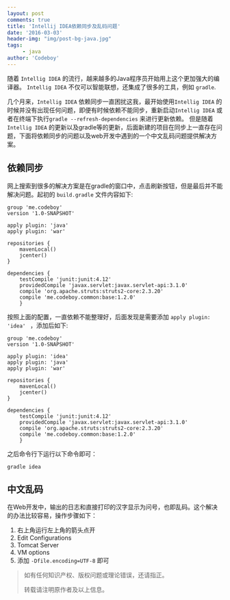 ```yaml
---
layout: post
comments: true
title: 'Intellij IDEA依赖同步及乱码问题'
date: '2016-03-03'
header-img: "img/post-bg-java.jpg"
tags:
     - java
author: 'Codeboy'
---
```


随着 `Intellig IDEA` 的流行，越来越多的Java程序员开始用上这个更加强大的编译器。 `Intellig IDEA` 不仅可以智能联想，还集成了很多的工具，例如 `gradle`.


几个月来，`Intellig IDEA` 依赖同步一直困扰这我，最开始使用`Intellig IDEA` 的时候并没有出现任何问题，即便有时候依赖不能同步，重新启动`Intellig IDEA` 或者在终端下执行``` gradle --refresh-dependencies ``` 来进行更新依赖。 但是随着`Intellig IDEA` 的更新以及gradle等的更新，后面新建的项目在同步上一直存在问题，下面将依赖同步的问题以及web开发中遇到的一个中文乱码问题提供解决方案。

## 依赖同步

网上搜索到很多的解决方案是在gradle的窗口中，点击刷新按钮，但是最后并不能解决问题。起初的 `build.gradle` 文件内容如下:

```
group 'me.codeboy'
version '1.0-SNAPSHOT'

apply plugin: 'java'
apply plugin: 'war'

repositories {
    mavenLocal()
    jcenter()
}

dependencies {
    testCompile 'junit:junit:4.12'
    providedCompile 'javax.servlet:javax.servlet-api:3.1.0'
    compile 'org.apache.struts:struts2-core:2.3.20'
    compile 'me.codeboy.common:base:1.2.0'
    }

```

按照上面的配置，一直依赖不能整理好，后面发现是需要添加 ``` apply plugin: 'idea'  ``` ，添加后如下:

```
group 'me.codeboy'
version '1.0-SNAPSHOT'

apply plugin: 'idea'
apply plugin: 'java'
apply plugin: 'war'

repositories {
    mavenLocal()
    jcenter()
}

dependencies {
    testCompile 'junit:junit:4.12'
    providedCompile 'javax.servlet:javax.servlet-api:3.1.0'
    compile 'org.apache.struts:struts2-core:2.3.20'
    compile 'me.codeboy.common:base:1.2.0'
    }
```

之后命令行下运行以下命令即可：

```
gradle idea
```

## 中文乱码

在Web开发中，输出的日志和直接打印的汉字显示为问号，也即乱码。这个解决的办法比较容易，操作步骤如下：

1. 右上角运行左上角的箭头点开 
2. Edit Configurations 
3. Tomcat Server 
4. VM options 
5. 添加 `-Dfile.encoding=UTF-8` 即可



> 如有任何知识产权、版权问题或理论错误，还请指正。
>
> 转载请注明原作者及以上信息。

